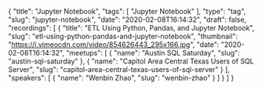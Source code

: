 {
  "title": "Jupyter Notebook",
  "tags": [
    "Jupyter Notebook"
  ],
  "type": "tag",
  "slug": "jupyter-notebook",
  "date": "2020-02-08T16:14:32",
  "draft": false,
  "recordings": [
    {
      "title": "ETL Using Python, Pandas, and Jupyter Notebook",
      "slug": "etl-using-python-pandas-and-jupyter-notebook",
      "thumbnail": "https://i.vimeocdn.com/video/854626443_295x166.jpg",
      "date": "2020-02-08T16:14:32",
      "meetups": [
        {
          "name": "Austin SQL Saturday",
          "slug": "austin-sql-saturday"
        },
        {
          "name": "Capitol Area Central Texas Users of SQL Server",
          "slug": "capitol-area-central-texas-users-of-sql-server"
        }
      ],
      "speakers": [
        {
          "name": "Wenbin Zhao",
          "slug": "wenbin-zhao"
        }
      ]
    }
  ]
}
